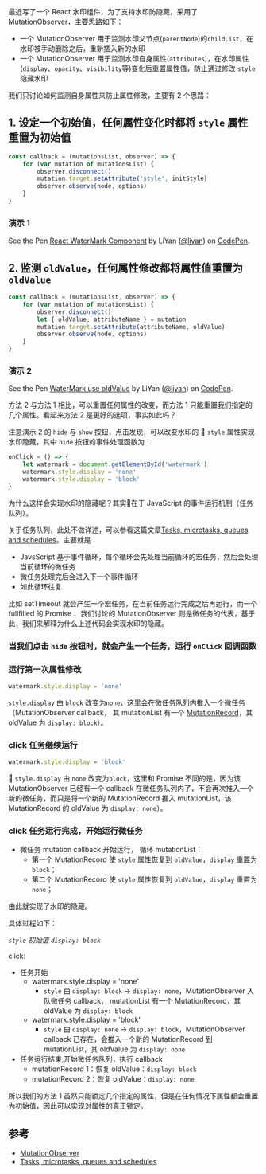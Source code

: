 最近写了一个 React 水印组件，为了支持水印防隐藏，采用了[MutationObserver](https://developer.mozilla.org/en-US/docs/Web/API/MutationObserver)，主要思路如下：

-   一个 MutationObserver 用于监测水印父节点(`parentNode`)的`childList`，在水印被手动删除之后，重新插入新的水印
-   一个 MutationObserver 用于监测水印自身属性(`attributes`)，在水印属性(`display`、`opacity`、`visibility`等)变化后重置属性值，防止通过修改 `style` 隐藏水印

我们只讨论如何监测自身属性来防止属性修改，主要有 2 个思路：

## 1. 设定一个初始值，任何属性变化时都将 `style` 属性重置为初始值

```javascript
const callback = (mutationsList, observer) => {
    for (var mutation of mutationsList) {
        observer.disconnect()
        mutation.target.setAttribute('style', initStyle)
        observer.observe(node, options)
    }
}
```

### 演示 1

<p data-height="400" data-theme-id="0" data-slug-hash="LMWGKJ" data-default-tab="js,result" data-user="liyan" data-pen-title="React WaterMark Component" class="codepen">See the Pen <a href="https://codepen.io/liyan/pen/LMWGKJ/">React WaterMark Component</a> by LiYan (<a href="https://codepen.io/liyan">@liyan</a>) on <a href="https://codepen.io">CodePen</a>.</p>
<script async src="https://static.codepen.io/assets/embed/ei.js"></script>

## 2. 监测 `oldValue`，任何属性修改都将属性值重置为 `oldValue`

```javascript
const callback = (mutationsList, observer) => {
    for (var mutation of mutationsList) {
        observer.disconnect()
        let { oldValue, attributeName } = mutation
        mutation.target.setAttribute(attributeName, oldValue)
        observer.observe(node, options)
    }
}
```

### 演示 2

<p data-height="400" data-theme-id="0" data-slug-hash="vvmdVo" data-default-tab="js,result" data-user="liyan" data-pen-title="WaterMark use oldValue" class="codepen">See the Pen <a href="https://codepen.io/liyan/pen/vvmdVo/">WaterMark use oldValue</a> by LiYan (<a href="https://codepen.io/liyan">@liyan</a>) on <a href="https://codepen.io">CodePen</a>.</p>
<script async src="https://static.codepen.io/assets/embed/ei.js"></script>

方法 2 与方法 1 相比，可以重置任何属性的改变，而方法 1 只能重置我们指定的几个属性。看起来方法 2 是更好的选项，事实如此吗？

注意演示 2 的 `hide` 与 `show` 按钮，点击发现，可以改变水印的  `style` 属性实现水印隐藏，其中 `hide` 按钮的事件处理函数为：

```javascript
onClick = () => {
    let watermark = document.getElementById('watermark')
    watermark.style.display = 'none'
    watermark.style.display = 'block'
}
```

为什么这样会实现水印的隐藏呢？其实在于 JavaScript 的事件运行机制（任务队列）。

关于任务队列，此处不做详述，可以参看这篇文章[Tasks, microtasks, queues and schedules](https://jakearchibald.com/2015/tasks-microtasks-queues-and-schedules/)。主要就是：

- JavsScript 基于事件循环，每个循环会先处理当前循环的宏任务，然后会处理当前循环的微任务
- 微任务处理完后会进入下一个事件循环
- 如此循环往复

比如 setTimeout 就会产生一个宏任务，在当前任务运行完成之后再运行，而一个 fullfilled 的 Promise 、我们讨论的 MutationObserver 则是微任务的代表，基于此，我们来解释为什么上述代码会实现水印的隐藏。

### 当我们点击 `hide` 按钮时，就会产生一个任务，运行 `onClick` 回调函数

### 运行第一次属性修改

```javascript
watermark.style.display = 'none'
```
`style.display` 由 `block` 改变为`none`，这里会在微任务队列内推入一个微任务（MutationObserver callback， 其 mutationList 有一个 [MutationRecord](https://developer.mozilla.org/en-US/docs/Web/API/MutationRecord)，其 oldValue 为 `display: block`）。

### click 任务继续运行

```javascript
watermark.style.display = 'block'
```

`style.display` 由 `none` 改变为`block`，这里和 Promise 不同的是，因为该 MutationObserver 已经有一个 callback 在微任务队列内了，不会再次推入一个新的微任务，而只是将一个新的 MutationRecord 推入 mutationList，该 MutationRecord 的 oldValue 为 `display: none`）。

### click 任务运行完成，开始运行微任务

- 微任务 mutation callback 开始运行， 循环 mutationList：
    - 第一个 MutationRecord 使 `style` 属性恢复到 `oldValue`，`display` 重置为 `block`；
    - 第二个 MutationRecord 使 `style` 属性恢复到 `oldValue`，`display` 重置为 `none`；

由此就实现了水印的隐藏。

具体过程如下：

*`style` 初始值 `display: block`*

click:
- 任务开始
    - watermark.style.display = 'none'
        - `style` 由 `display: block` -> `display: none`，MutationObserver 入队微任务 callback， mutationList 有一个 MutationRecord，其 oldValue 为 `display: block`
    - watermark.style.display = 'block'
        - `style` 由 `display: none` -> `display: block`，MutationObserver callback 已存在，会推入一个新的 MutationRecord 到 mutationList，其 oldValue 为 `display: none`
- 任务运行结束,开始微任务队列，执行 callback
    - mutationRecord 1：恢复 oldValue：`display: block`
    - mutationRecord 2：恢复 oldValue：`display: none`

所以我们的方法 1 虽然只能锁定几个指定的属性，但是在任何情况下属性都会重置为初始值，因此可以实现对属性的真正锁定。

## 参考

- [MutationObserver](https://developer.mozilla.org/en-US/docs/Web/API/MutationObserver)
- [Tasks, microtasks, queues and schedules](https://jakearchibald.com/2015/tasks-microtasks-queues-and-schedules/)